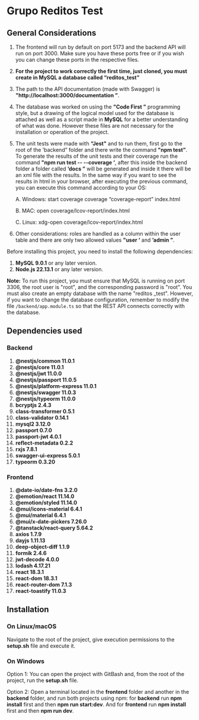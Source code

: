 ﻿# Grupo Reditos Test

## General Considerations

1. The frontend will run by default on port 5173 and the backend API will run on port 3000. Make sure you have these ports free or if you wish you can change these ports in the respective files.
2. **For the project to work correctly the first time, just cloned, you must create in MySQL a database called “reditos_test”**
3. The path to the API documentation (made with Swagger) is **"http://localhost:3000/documentation ”**.
4. The database was worked on using the **"Code First ”** programming style, but a drawing of the logical model used for the database is attached as well as a script made in **MySQL** for a better understanding of what was done. However these files are not necessary for the installation or operation of the project.
5. The unit tests were made with **“Jest"** and to run them, first go to the root of the ’backend” folder and there write the command **"npm test”**. To generate the results of the unit tests and their coverage run the command **"npm run test -- --coverage ‘**, after this inside the backend folder a folder called **’docs ”** will be generated and inside it there will be an xml file with the results. In the same way if you want to see the results in html in your browser, after executing the previous command, you can execute this command according to your OS:

 
   A. Windows: start coverage coverage “coverage-report” index.html
  
   B. MAC: open coverage/lcov-report/index.html
   
   C. Linux: xdg-open coverage/lcov-report/index.html

6. Other considerations: roles are handled as a column within the user table and there are only two allowed values **"user ‘** and **’admin ”**.

Before installing this project, you need to install the following dependencies:

1. **MySQL 9.0.1** or any later version.
2. **Node.js 22.13.1** or any later version.

**Note:** To run this project, you must ensure that MySQL is running on port 3306, the root user is "root", and the corresponding password is "root". You must also create an empty database with the name "reditos _test". However, if you want to change the database configuration, remember to modify the file `/backend/app.module.ts` so that the REST API connects correctly with the database.

## Dependencies used

### Backend

1. **@nestjs/common 11.0.1**
2. **@nestjs/core 11.0.1**
3. **@nestjs/jwt 11.0.0**
4. **@nestjs/passport 11.0.5**
5. **@nestjs/platform-express 11.0.1**
6. **@nestjs/swagger 11.0.3**
7. **@nestjs/typeorm 11.0.0**
8. **bcryptjs 2.4.3**
9. **class-transformer 0.5.1**
10. **class-validator 0.14.1**
11. **mysql2 3.12.0**
12. **passport 0.7.0**
13. **passport-jwt 4.0.1**
14. **reflect-metadata 0.2.2**
15. **rxjs 7.8.1**
16. **swagger-ui-express 5.0.1**
17. **typeorm 0.3.20**

### Frontend

1. **@date-io/date-fns 3.2.0**
2. **@emotion/react 11.14.0**
3. **@emotion/styled 11.14.0**
4. **@mui/icons-material 6.4.1**
5. **@mui/material 6.4.1**
6. **@mui/x-date-pickers 7.26.0**
7. **@tanstack/react-query 5.64.2**
8. **axios 1.7.9**
9. **dayjs 1.11.13**
10. **deep-object-diff 1.1.9**
11. **formik 2.4.6**
12. **jwt-decode 4.0.0**
13. **lodash 4.17.21**
14. **react 18.3.1**
15. **react-dom 18.3.1**
16. **react-router-dom 7.1.3**
17. **react-toastify 11.0.3**

## Installation

### On Linux/macOS

Navigate to the root of the project, give execution permissions to the **setup.sh** file and execute it.

### On Windows

Option 1: You can open the project with GitBash and, from the root of the project, run the **setup.sh** file.

Option 2: Open a terminal located in the **frontend** folder and another in the **backend** folder, and run both projects using npm: for **backend** run **npm install** first and then **npm run start:dev**. And for **frontend** run **npm install** first and then **npm run dev**.
